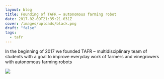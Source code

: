 ```yaml
---
layout: blog
title: Founding of TAFR – autonomous farming robot
date: 2017-02-09T21:35:21.031Z
cover: /images/uploads/black.png
draft: "false"
tags:
  - tafr
---
```

In the beginning of 2017 we founded TAFR – multidisciplinary team of students with a goal to improve everyday work of farmers and vinegrowers with autonomous farming robots

![](/images/uploads/black.png)